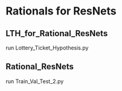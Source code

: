 # Rationals for ResNets

## LTH_for_Rational_ResNets
run Lottery_Ticket_Hypothesis.py

## Rational_ResNets
run Train_Val_Test_2.py
